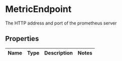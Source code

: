 

# MetricEndpoint

The HTTP address and port of the prometheus server

## Properties

| Name | Type | Description | Notes |
|------------ | ------------- | ------------- | -------------|



